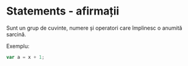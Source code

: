 # Statements - afirmații

Sunt un grup de cuvinte, numere și operatori care împlinesc o anumită sarcină.

Exemplu:

```js
var a = x + 1;
```
